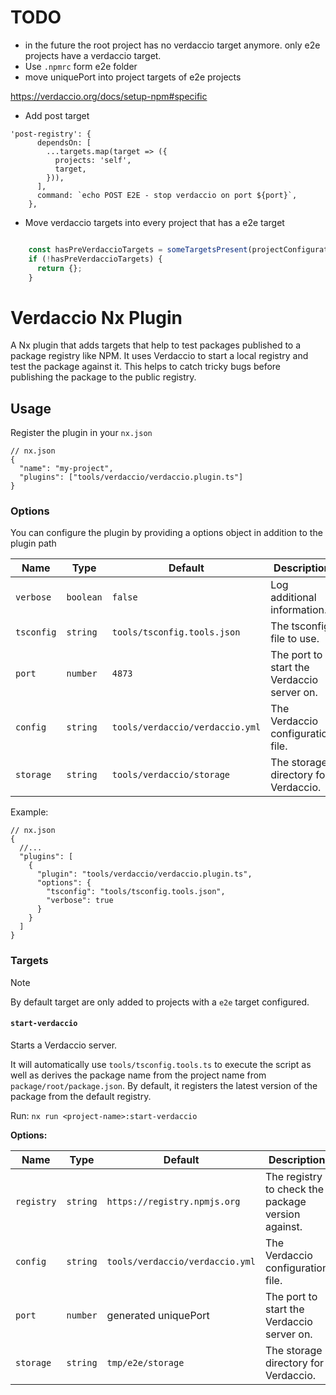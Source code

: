 # TODO

- in the future the root project has no verdaccio target anymore. only e2e projects have a verdaccio target.
- Use `.npmrc` form e2e folder
- move uniquePort into project targets of e2e projects

https://verdaccio.org/docs/setup-npm#specific

- Add post target

```jsonc
'post-registry': {
      dependsOn: [
        ...targets.map(target => ({
          projects: 'self',
          target,
        })),
      ],
      command: `echo POST E2E - stop verdaccio on port ${port}`,
    },
```

- Move verdaccio targets into every project that has a e2e target

```typescript

    const hasPreVerdaccioTargets = someTargetsPresent(projectConfiguration?.targets ?? {}, preTargets);
    if (!hasPreVerdaccioTargets) {
      return {};
    }

```

# Verdaccio Nx Plugin

A Nx plugin that adds targets that help to test packages published to a package registry like NPM.
It uses Verdaccio to start a local registry and test the package against it.
This helps to catch tricky bugs before publishing the package to the public registry.

## Usage

Register the plugin in your `nx.json`

```jsonc
// nx.json
{
  "name": "my-project",
  "plugins": ["tools/verdaccio/verdaccio.plugin.ts"]
}
```

### Options

You can configure the plugin by providing a options object in addition to the plugin path

| Name       | Type      | Default                         | Description                                |
| ---------- | --------- | ------------------------------- | ------------------------------------------ |
| `verbose`  | `boolean` | `false`                         | Log additional information.                |
| `tsconfig` | `string`  | `tools/tsconfig.tools.json`     | The tsconfig file to use.                  |
| `port`     | `number`  | `4873`                          | The port to start the Verdaccio server on. |
| `config`   | `string`  | `tools/verdaccio/verdaccio.yml` | The Verdaccio configuration file.          |
| `storage`  | `string`  | `tools/verdaccio/storage`       | The storage directory for Verdaccio.       |

Example:

```jsonc
// nx.json
{
  //...
  "plugins": [
    {
      "plugin": "tools/verdaccio/verdaccio.plugin.ts",
      "options": {
        "tsconfig": "tools/tsconfig.tools.json",
        "verbose": true
      }
    }
  ]
}
```

### Targets

> [!NOTE]
> By default target are only added to projects with a `e2e` target configured.

#### `start-verdaccio`

Starts a Verdaccio server.

It will automatically use `tools/tsconfig.tools.ts` to execute the script as well as derives the package name from the project name from `package/root/package.json`.
By default, it registers the latest version of the package from the default registry.

Run:
`nx run <project-name>:start-verdaccio`

**Options:**

| Name       | Type     | Default                         | Description                                        |
| ---------- | -------- | ------------------------------- | -------------------------------------------------- |
| `registry` | `string` | `https://registry.npmjs.org`    | The registry to check the package version against. |
| `config`   | `string` | `tools/verdaccio/verdaccio.yml` | The Verdaccio configuration file.                  |
| `port`     | `number` | generated uniquePort            | The port to start the Verdaccio server on.         |
| `storage`  | `string` | `tmp/e2e/storage `              | The storage directory for Verdaccio.               |
